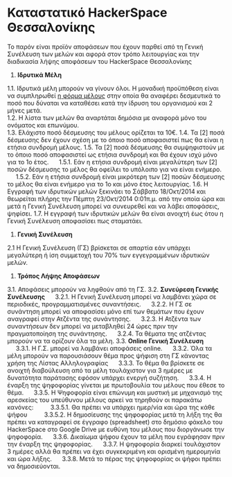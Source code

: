 # Καταστατικό HackerSpace Θεσσαλονίκης

Το παρόν είναι προϊόν αποφάσεων που έχουν παρθεί από τη Γενική Συνέλευση των μελών και αφορά στον τρόπο λειτουργίας και την διαδικασία λήψης αποφάσεων του HackerSpace Θεσσαλονίκης

1. **Ιδρυτικά Μέλη**

  1.1. Ιδρυτικά μέλη μπορούν να γίνουν όλοι. Η μοναδική προϋπόθεση είναι να συμπληρωθεί [η φόρμα μέλους](http://bit.ly/HSskg) στην οποία θα αναφέρει δεσμευτικά το ποσό που δύναται να καταθέσει κατά την ίδρυση του οργανισμού και 2 μήνες μετά.  
  1.2. Η λίστα των μελών θα αναρτάται δημόσια με αναφορά μόνο του ονόματος και επωνύμου.  
  1.3. Ελάχιστο ποσό δέσμευσης του μέλους ορίζεται τα 10€.
  1.4. Τα [2] ποσά δέσμευσης δεν έχουν σχέση με το όποιο ποσό αποφασιστεί πως θα είναι η ετήσια συνδρομή μέλους.
  1.5. Τα [2] ποσά δέσμευσης θα συμψηφιστούν με το όποιο ποσό αποφασιστεί ως ετήσια συνδρομή και θα έχουν ισχύ μόνο για το 1ο έτος.
&nbsp;&nbsp;&nbsp;&nbsp;&nbsp;1.5.1. Εάν η ετήσια συνδρομή είναι μεγαλύτερη των [2] ποσών δέσμευσης το μέλος θα οφείλει το υπόλοιπο για να είναι ενήμερο.
&nbsp;&nbsp;&nbsp;&nbsp;&nbsp;1.5.2. Εάν η ετήσια συνδρομή είναι μικρότερη των [2] ποσών δέσμευσης το μέλος θα είναι ενήμερο για το 1ο και μόνο έτος λειτουργίας.
  1.6. Η Εγγραφή των ιδρυτικών μελών ξεκινάει το Σάββατο 18/Οκτ/2014 και θεωρείται πλήρης την Πέμπτη 23/Οκτ/2014 0:01π.μ. από την οποία ώρα και μετά η Γενική Συνέλευση μπορεί να συνευρεθεί και να λάβει αποφάσεις, ψηφίσει.
  1.7. Η εγγραφή των ιδρυτικών μελών θα είναι ανοιχτή έως ότου η Γενική Συνέλευση αποφασίσει πως σταματάει.

1. **Γενική Συνέλευση**

  2.1 Η Γενική Συνέλευση (ΓΣ) βρίσκεται σε απαρτία εάν υπάρχει μεγαλύτερη ή ίση συμμετοχή  του 70% των εγγεγραμμένων ιδρυτικών μελών.

1. **Τρόπος Λήψης Αποφάσεων**

  3.1. Αποφάσεις μπορούν να ληφθούν από τη ΓΣ.
  3.2. **Συνεύρεση Γενικής Συνέλευσης**
&nbsp;&nbsp;&nbsp;&nbsp;&nbsp;3.2.1. Η Γενική Συνέλευση μπορεί να λαμβάνει χώρα σε περιοδικές, προγραμματισμένες συναντήσεις.
&nbsp;&nbsp;&nbsp;&nbsp;&nbsp;3.2.2. Η ΓΣ σε συνάντηση μπορεί να αποφασίσει μόνο επί των θεμάτων που έχουν αναγραφεί στην Ατζέντα της συνάντησης.
&nbsp;&nbsp;&nbsp;&nbsp;&nbsp;3.2.3. Η Ατζέντα των συναντήσεων δεν μπορεί να μεταβληθεί 24 ώρες πριν την πραγματοποίηση της συνάντησης.
&nbsp;&nbsp;&nbsp;&nbsp;&nbsp;3.2.4. Τα θέματα της ατζέντας μπορούν να τα ορίζουν όλα τα μέλη.
  3.3. **Online Γενική Συνέλευση**
&nbsp;&nbsp;&nbsp;&nbsp;&nbsp;3.3.1. Η Γ.Σ. μπορεί να λαμβάνει αποφάσεις online.
&nbsp;&nbsp;&nbsp;&nbsp;&nbsp;3.3.2. Όλα τα μέλη μπορούν να παρουσιάσουν θέμα προς ψήφιση στη ΓΣ κάνοντας χρήση της Λίστας Αλληλογραφίας
&nbsp;&nbsp;&nbsp;&nbsp;&nbsp;3.3.3. Το θέμα θα βρίσκετε σε ανοιχτή διαβούλευση από τα μέλη τουλάχιστον για 3 ημέρες με δυνατότητα παράτασης εφόσον υπάρχει ενεργή συζήτηση.
&nbsp;&nbsp;&nbsp;&nbsp;&nbsp;3.3.4. Η έναρξη της ψηφοφορίας γίνεται με πρωτοβουλία του μέλους που έθεσε το θέμα.
&nbsp;&nbsp;&nbsp;&nbsp;&nbsp;3.3.5. Η Ψηφοφορία είναι επώνυμη και μυστική με μηχανισμό της αρεσκείας του υπεύθυνου μέλους αρκεί να τηρηθούν οι παρακάτω κανόνες:
&nbsp;&nbsp;&nbsp;&nbsp;&nbsp;&nbsp;&nbsp;&nbsp;&nbsp;3.3.5.1. Θα πρέπει να υπάρχει ημερ/νία και ώρα της κάθε ψήφου
&nbsp;&nbsp;&nbsp;&nbsp;&nbsp;&nbsp;&nbsp;&nbsp;&nbsp;3.3.5.2. Η δημοσίευσης της ψηφοφορίας μετά τη λήξη της θα πρέπει να καταγραφεί σε έγγραφο (spreadsheet) στο δημόσιο φάκελο του HackerSpace στο Google Drive με ευθύνη του μέλους που διοργάνωσε την ψηφοφορία.
&nbsp;&nbsp;&nbsp;&nbsp;&nbsp;3.3.6. Δικαίωμα ψήφου έχουν τα μέλη που εγράφησαν πριν την έναρξη της ψηφοφορίας.
&nbsp;&nbsp;&nbsp;&nbsp;&nbsp;3.3.7. Η ψηφοφορία διαρκεί τουλάχιστον 3 ημέρες αλλά θα πρέπει να έχει συγκεκριμένη και ορισμένη ημερομηνία και ώρα λήξης.
&nbsp;&nbsp;&nbsp;&nbsp;&nbsp;3.3.8. Μετά το πέρας της ψηφοφορίας οι ψήφοι πρέπει να δημοσιεύονται.
